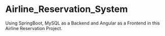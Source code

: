 # Airline_Reservation_System
Using SpringBoot, MySQL as a Backend and Angular as a Frontend in this Airline Reservation Project.
